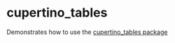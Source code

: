 # cupertino_tables

Demonstrates how to use the [cupertino_tables package][1]

[1]: ../


```dart

```